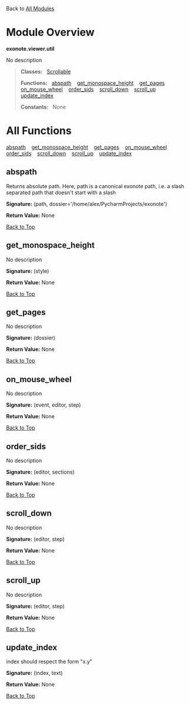 Back to [All Modules](https://github.com/pyrustic/exonote/blob/master/docs/modules/README.md#readme)

# Module Overview

**exonote.viewer.util**
 
No description

> **Classes:** &nbsp; [Scrollable](https://github.com/pyrustic/exonote/blob/master/docs/modules/content/exonote.viewer.util/content/classes/Scrollable.md#class-scrollable)
>
> **Functions:** &nbsp; [abspath](#abspath) &nbsp;&nbsp; [get\_monospace\_height](#get_monospace_height) &nbsp;&nbsp; [get\_pages](#get_pages) &nbsp;&nbsp; [on\_mouse\_wheel](#on_mouse_wheel) &nbsp;&nbsp; [order\_sids](#order_sids) &nbsp;&nbsp; [scroll\_down](#scroll_down) &nbsp;&nbsp; [scroll\_up](#scroll_up) &nbsp;&nbsp; [update\_index](#update_index)
>
> **Constants:** &nbsp; None

# All Functions
[abspath](#abspath) &nbsp;&nbsp; [get\_monospace\_height](#get_monospace_height) &nbsp;&nbsp; [get\_pages](#get_pages) &nbsp;&nbsp; [on\_mouse\_wheel](#on_mouse_wheel) &nbsp;&nbsp; [order\_sids](#order_sids) &nbsp;&nbsp; [scroll\_down](#scroll_down) &nbsp;&nbsp; [scroll\_up](#scroll_up) &nbsp;&nbsp; [update\_index](#update_index)

## abspath
Returns absolute path. Here, path is a canonical exonote path, i.e. a slash separated path
that doesn't start with a slash



**Signature:** (path, dossier='/home/alex/PycharmProjects/exonote')





**Return Value:** None

[Back to Top](#module-overview)


## get\_monospace\_height
No description



**Signature:** (style)





**Return Value:** None

[Back to Top](#module-overview)


## get\_pages
No description



**Signature:** (dossier)





**Return Value:** None

[Back to Top](#module-overview)


## on\_mouse\_wheel
No description



**Signature:** (event, editor, step)





**Return Value:** None

[Back to Top](#module-overview)


## order\_sids
No description



**Signature:** (editor, sections)





**Return Value:** None

[Back to Top](#module-overview)


## scroll\_down
No description



**Signature:** (editor, step)





**Return Value:** None

[Back to Top](#module-overview)


## scroll\_up
No description



**Signature:** (editor, step)





**Return Value:** None

[Back to Top](#module-overview)


## update\_index
index should respect the form "x.y" 



**Signature:** (index, text)





**Return Value:** None

[Back to Top](#module-overview)


